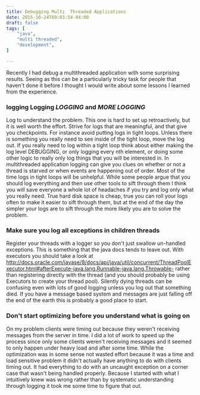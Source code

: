 ```yaml
---
title: Debugging Multi  Threaded Applications
date: 2015-10-24T09:03:54-04:00
draft: false
tags: [
    "java",
    "multi threaded",
    "development",
]

---
```

Recently I had debug a multithreaded application with some surprising results. Seeing as this can be a particularly tricky task for people that haven't done it before I thought  I would write about some lessons I learned from the experience.


### logging Logging *LOGGING* and *MORE LOGGING*

Log to understand the problem. This one is hard to set up retroactively, but it is well worth the effort. Strive for logs that are meaningful, and that give you checkpoints. For instance avoid putting logs in tight loops. Unless there is something you really need to see inside of the tight loop, move the log out. If you really need to log within a tight loop think about either making the log level DEBUGGING, or only logging every nth element, or doing some other logic to really only log things that you will be interested in. In multithreaded application logging can give you clues on whether or not a thread is starved or when events are happening out of order. Most of the time logs in tight loops will be unhelpful. While some people argue that you should log everything and then use other tools to sift through them I think you will save everyone a whole lot of headaches if you try and log only what you really need. True hard disk space is cheap, true you can roll your logs often to make it easier to sift through them, but at the end of the day the simpler your logs are to sift through the more likely you are to solve the problem. 

### Make sure you log all exceptions in children threads

Register your threads with a logger so you don't just swallow un-handled exceptions. This is something that the java docs tends to leave out. With executors you should take a look at http://docs.oracle.com/javase/8/docs/api/java/util/concurrent/ThreadPoolExecutor.html#afterExecute-java.lang.Runnable-java.lang.Throwable- rather than registering directly with the thread (and you should probably be using Executors to create your thread pool). Silently dying threads can be confusing even with lots of good logging unless you log out that something died. If you have a message based system and messages are just falling off the end of the earth this is probably a good place to start.

### Don't start optimizing before you understand what is going on

On my problem clients were timing out because they weren't receiving messages from the server in time. I did a lot of work to speed up the process since only some clients weren't receiving messages and it seemed to only happen under heavy load and after some time. While the optimization was in some sense not wasted effort because it was a time and load sensitive problem it didn't actually have anything to do with clients timing out. It had everything to do with an uncaught exception on a corner case that wasn't being handled properly. Because I started with what I intuitively knew was wrong rather than by systematic understanding through logging it took me some time to figure that out. 